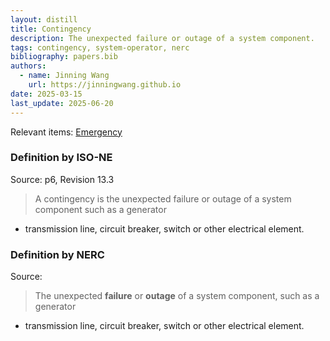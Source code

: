 ```yaml
---
layout: distill
title: Contingency
description: The unexpected failure or outage of a system component.
tags: contingency, system-operator, nerc
bibliography: papers.bib
authors:
  - name: Jinning Wang
    url: https://jinningwang.github.io
date: 2025-03-15
last_update: 2025-06-20
---
```


Relevant items: [Emergency](/wiki/emergency)

### Definition by ISO-NE

Source: <d-cite key="isone2024op19"></d-cite> p6, Revision 13.3

> A contingency is the unexpected failure or outage of a system component such as a generator

- transmission line, circuit breaker, switch or other electrical element.

### Definition by NERC

Source: <d-cite key="nerc2024glossary"></d-cite>

> The unexpected **failure** or **outage** of a system component, such as a generator

- transmission line, circuit breaker, switch or other electrical element.
